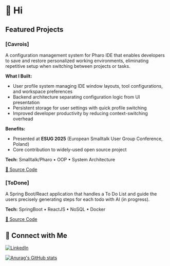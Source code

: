 # 👋 Hi

## Featured Projects

### [Cavrois]
A configuration management system for Pharo IDE that enables developers to save and restore personalized working environments, eliminating repetitive setup when switching between projects or tasks.

**What I Built:**
- User profile system managing IDE window layouts, tool configurations, and workspace preferences
- Backend architecture separating configuration logic from UI presentation
- Persistent storage for user settings with quick profile switching
- Improved developer productivity by reducing context-switching overhead

**Benefits:**
- Presented at **ESUG 2025** (European Smalltalk User Group Conference, Poland)
- Core contribution to widely-used open source project

**Tech:** Smalltalk/Pharo • OOP • System Architecture 

[📂 Source Code](https://github.com/pharo-spec/NewTools) 

### [ToDone]
  A Spring Boot/React application that handles a To Do List and guide the users precisely generating steps for each todo with AI (in progress).

  **Tech:** SpringBoot • ReactJS • NoSQL • Docker
  
 [📂 Source Code](https://github.com/AlexisCnockaert/react-springboot-todolist)

## 🔗 Connect with Me

[![LinkedIn](https://img.shields.io/badge/LinkedIn-AlexisCnockaert-blue?logo=linkedin)](https://www.linkedin.com/in/AlexisCnockaert)

[![Anurag's GitHub stats](https://github-readme-stats.vercel.app/api?username=AlexisCnockaert&theme=cobalt)](https://github.com/anuraghazra/github-readme-stats)
